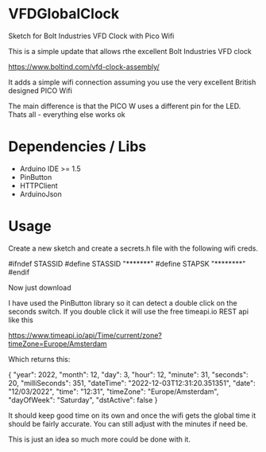 # VFDGlobalClock

 Sketch for Bolt Industries VFD Clock with Pico Wifi

 This is a simple update that allows rthe excellent Bolt Industries VFD clock 

 https://www.boltind.com/vfd-clock-assembly/

 It adds a simple wifi connection assuming you use the very excellent British designed PICO Wifi

 The main difference is that the PICO W uses a different pin for the LED.  Thats all - everything else works ok



# Dependencies / Libs

* Arduino IDE >= 1.5
* PinButton 
* HTTPClient 
* ArduinoJson

# Usage

Create a new sketch and create a secrets.h file with the following wifi creds.

#ifndef STASSID
#define STASSID "*******"
#define STAPSK "********"
#endif

Now just download

I have used the PinButton library so it can detect a double click on the seconds switch.  If you double click it will use the free timeapi.io REST api like this 

https://www.timeapi.io/api/Time/current/zone?timeZone=Europe/Amsterdam

Which returns this:

{
  "year": 2022,
  "month": 12,
  "day": 3,
  "hour": 12,
  "minute": 31,
  "seconds": 20,
  "milliSeconds": 351,
  "dateTime": "2022-12-03T12:31:20.351351",
  "date": "12/03/2022",
  "time": "12:31",
  "timeZone": "Europe/Amsterdam",
  "dayOfWeek": "Saturday",
  "dstActive": false
}

It should keep good time on its own and once the wifi gets the global time it should be fairly accurate.  You can still adjust with the minutes if need be.

This is just an idea so much more could be done with it.
